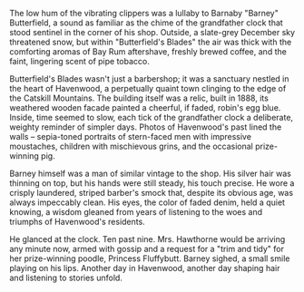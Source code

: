 The low hum of the vibrating clippers was a lullaby to Barnaby "Barney" Butterfield, a sound as familiar as the chime of the grandfather clock that stood sentinel in the corner of his shop. Outside, a slate-grey December sky threatened snow, but within "Butterfield's Blades" the air was thick with the comforting aromas of Bay Rum aftershave, freshly brewed coffee, and the faint, lingering scent of pipe tobacco.

Butterfield's Blades wasn't just a barbershop; it was a sanctuary nestled in the heart of Havenwood, a perpetually quaint town clinging to the edge of the Catskill Mountains. The building itself was a relic, built in 1888, its weathered wooden facade painted a cheerful, if faded, robin's egg blue. Inside, time seemed to slow, each tick of the grandfather clock a deliberate, weighty reminder of simpler days. Photos of Havenwood's past lined the walls – sepia-toned portraits of stern-faced men with impressive moustaches, children with mischievous grins, and the occasional prize-winning pig.

Barney himself was a man of similar vintage to the shop. His silver hair was thinning on top, but his hands were still steady, his touch precise. He wore a crisply laundered, striped barber's smock that, despite its obvious age, was always impeccably clean. His eyes, the color of faded denim, held a quiet knowing, a wisdom gleaned from years of listening to the woes and triumphs of Havenwood's residents.

He glanced at the clock. Ten past nine. Mrs. Hawthorne would be arriving any minute now, armed with gossip and a request for a "trim and tidy" for her prize-winning poodle, Princess Fluffybutt. Barney sighed, a small smile playing on his lips. Another day in Havenwood, another day shaping hair and listening to stories unfold.

